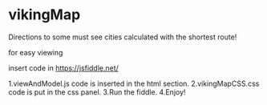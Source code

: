 # vikingMap
Directions to some must see cities calculated with the shortest route!

for easy viewing

insert code in https://jsfiddle.net/

1.viewAndModel.js code is inserted in the html section.
2.vikingMapCSS.css code is put in the css panel.
3.Run the fiddle. 
4.Enjoy!

